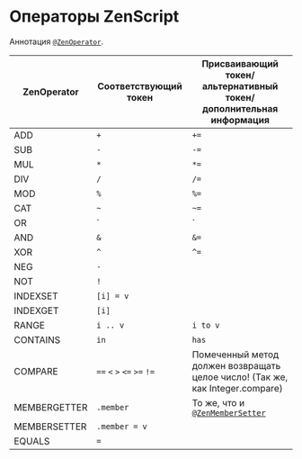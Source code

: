 # Операторы ZenScript

Аннотация [`@ZenOperator`](/Dev_Area/ZenAnnotations/Annotation_ZenOperator/).

| ZenOperator  | Соответствующий токен                   | Присваивающий токен/альтернативный токен/дополнительная информация            |
| ------------ | --------------------------------------- | ----------------------------------------------------------------------------- |
| ADD          | `+`                                     | `+=`                                                                          |
| SUB          | `-`                                     | `-=`                                                                          |
| MUL          | `*`                                     | `*=`                                                                          |
| DIV          | `/`                                     | `/=`                                                                          |
| MOD          | `%`                                     | `%=`                                                                          |
| CAT          | `~`                                     | `~=`                                                                          |
| OR           | `|`                                     | `|=`                                                                          |
| AND          | `&`                                 | `&=`                                                                      |
| XOR          | `^`                                     | `^=`                                                                          |
| NEG          | `-`                                     |                                                                               |
| NOT          | `!`                                     |                                                                               |
| INDEXSET     | `[i] = v`                               |                                                                               |
| INDEXGET     | `[i]`                                   |                                                                               |
| RANGE        | `i .. v`                                | `i to v`                                                                      |
| CONTAINS     | `in`                                    | `has`                                                                         |
| COMPARE      | `==` `<` `>` `<=` `>=` `!=` | Помеченный метод должен возвращать целое число! (Так же, как Integer.compare) |
| MEMBERGETTER | `.member`                               | То же, что и [`@ZenMemberSetter`](/Dev_Area/ZenAnnotations/ZenMembers/)       |
| MEMBERSETTER | `.member = v`                           |                                                                               |
| EQUALS       | `=`                                     |                                                                               |